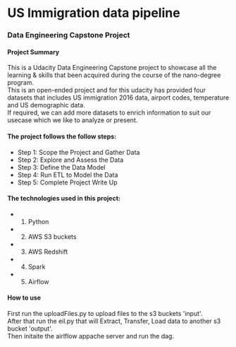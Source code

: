 # US Immigration data pipeline 
### Data Engineering Capstone Project

#### Project Summary
This is a Udacity Data Engineering Capstone project to showcase all the learning & skills that been acquired during the course of the nano-degree program.<br> This is an open-ended project and for this udacity has provided four datasets that includes US immigration 2016 data, airport codes, temperature and US demographic data.<br> If required, we can add more datasets to enrich information to suit our usecase which we like to analyze or present.<br> 

#### The project follows the follow steps:
* Step 1: Scope the Project and Gather Data
* Step 2: Explore and Assess the Data
* Step 3: Define the Data Model
* Step 4: Run ETL to Model the Data
* Step 5: Complete Project Write Up

#### The technologies used in this project:
*  1. Python
*  2. AWS S3 buckets
*  3. AWS Redshift
*  4. Spark
*  5. Airflow
  
#### How to use
First run the uploadFiles.py to upload files to the s3 buckets 'input'.<br>
After that run the eil.py that will Extract, Transfer, Load data to another s3 bucket 'output'.<br>
Then initaite the airlflow appache server and run the dag.<br>
